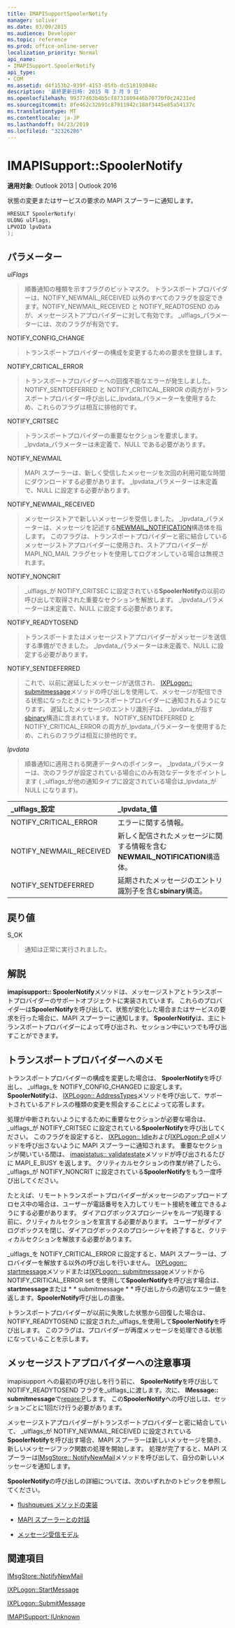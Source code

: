 ```yaml
---
title: IMAPISupportSpoolerNotify
manager: soliver
ms.date: 03/09/2015
ms.audience: Developer
ms.topic: reference
ms.prod: office-online-server
localization_priority: Normal
api_name:
- IMAPISupport.SpoolerNotify
api_type:
- COM
ms.assetid: d4f153b2-939f-4153-85fb-dc510193848c
description: '最終更新日時: 2015 年 3 月 9 日'
ms.openlocfilehash: 99377d63b4b5cf8731809446b70770f0c24231ed
ms.sourcegitcommit: 8fe462c32b91c87911942c188f3445e85a54137c
ms.translationtype: MT
ms.contentlocale: ja-JP
ms.lasthandoff: 04/23/2019
ms.locfileid: "32326286"
---
```

# <a name="imapisupportspoolernotify"></a>IMAPISupport::SpoolerNotify

  
  
**適用対象**: Outlook 2013 | Outlook 2016 
  
状態の変更またはサービスの要求の MAPI スプーラーに通知します。 
  
```cpp
HRESULT SpoolerNotify(
ULONG ulFlags,
LPVOID lpvData
);
```

## <a name="parameters"></a>パラメーター

 _ulFlags_
  
> 順番通知の種類を示すフラグのビットマスク。 トランスポートプロバイダーは、NOTIFY_NEWMAIL_RECEIVED 以外のすべてのフラグを設定できます。NOTIFY_NEWMAIL_RECEIVED と NOTIFY_READTOSEND のみが、メッセージストアプロバイダーに対して有効です。 _ulflags_パラメーターには、次のフラグが有効です。 
    
NOTIFY_CONFIG_CHANGE 
  
> トランスポートプロバイダーの構成を変更するための要求を登録します。 
    
NOTIFY_CRITICAL_ERROR 
  
> トランスポートプロバイダーへの回復不能なエラーが発生しました。 NOTIFY_SENTDEFERRED と NOTIFY_CRITICAL_ERROR の両方がトランスポートプロバイダー呼び出しに_lpvdata_パラメーターを使用するため、これらのフラグは相互に排他的です。 
    
NOTIFY_CRITSEC 
  
> トランスポートプロバイダーの重要なセクションを要求します。 _lpvdata_パラメーターは未定義で、NULL である必要があります。 
    
NOTIFY_NEWMAIL 
  
> MAPI スプーラーは、新しく受信したメッセージを次回の利用可能な時間にダウンロードする必要があります。 _lpvdata_パラメーターは未定義で、NULL に設定する必要があります。 
    
NOTIFY_NEWMAIL_RECEIVED 
  
> メッセージストアで新しいメッセージを受信しました。 _lpvdata_パラメーターは、メッセージを記述する[NEWMAIL_NOTIFICATION](newmail_notification.md)構造体を指します。 このフラグは、トランスポートプロバイダーと密に結合しているメッセージストアプロバイダーに使用され、ストアプロバイダーが MAPI_NO_MAIL フラグセットを使用してログオンしている場合は無視されます。 
    
NOTIFY_NONCRIT 
  
> _ulflags_が NOTIFY_CRITSEC に設定されている**SpoolerNotify**の以前の呼び出しで取得された重要なセクションを解放します。 _lpvdata_パラメーターは未定義で、NULL に設定する必要があります。 
    
NOTIFY_READYTOSEND 
  
> トランスポートまたはメッセージストアプロバイダーがメッセージを送信する準備ができました。 _lpvdata_パラメーターは未定義で、NULL に設定する必要があります。 
    
NOTIFY_SENTDEFERRED 
  
> これで、以前に遅延したメッセージが送信され、 [IXPLogon:: submitmessage](ixplogon-submitmessage.md)メソッドの呼び出しを使用して、メッセージが配信できる状態になったときにトランスポートプロバイダーに通知されるようになります。 遅延したメッセージのエントリ識別子は、 _lpvdata_が指す[sbinary](sbinary.md)構造に含まれています。 NOTIFY_SENTDEFERRED と NOTIFY_CRITICAL_ERROR の両方が_lpvdata_パラメーターを使用するため、これらのフラグは相互に排他的です。 
    
 _lpvdata_
  
> 順番通知に適用される関連データへのポインター。 _lpvdata_パラメーターは、次のフラグが設定されている場合にのみ有効なデータをポイントします ( _ulflags_が他の通知タイプに設定されている場合は_lpvdata_が NULL になります)。 
    
|**_ulflags_設定**|**_lpvdata_値**|
|:-----|:-----|
|NOTIFY_CRITICAL_ERROR  <br/> |エラーに関する情報。  <br/> |
|NOTIFY_NEWMAIL_RECEIVED  <br/> |新しく配信されたメッセージに関する情報を含む**NEWMAIL_NOTIFICATION**構造体。  <br/> |
|NOTIFY_SENTDEFERRED  <br/> |延期されたメッセージのエントリ識別子を含む**sbinary**構造。  <br/> |
   
## <a name="return-value"></a>戻り値

S_OK 
  
> 通知は正常に実行されました。
    
## <a name="remarks"></a>解説

**imapisupport:: SpoolerNotify**メソッドは、メッセージストアとトランスポートプロバイダーのサポートオブジェクトに実装されています。 これらのプロバイダーは**SpoolerNotify**を呼び出して、状態が変化した場合またはサービスの要求を行った場合に、MAPI スプーラーに通知します。 **SpoolerNotify**は、主にトランスポートプロバイダーによって呼び出され、セッション中にいつでも呼び出すことができます。 
  
## <a name="notes-to-transport-providers"></a>トランスポートプロバイダーへのメモ

トランスポートプロバイダーの構成を変更した場合は、 **SpoolerNotify**を呼び出し、 _ulflags_を NOTIFY_CONFIG_CHANGED に設定します。 **SpoolerNotify**は、 [IXPLogon:: AddressTypes](ixplogon-addresstypes.md)メソッドを呼び出して、サポートされているアドレスの種類の変更を照会することによって応答します。 
  
処理が中断されないようにするために重要なセクションが必要な場合は、 _ulflags_が NOTIFY_CRITSEC に設定されている**SpoolerNotify**を呼び出してください。 このフラグを設定すると、 [IXPLogon:: Idle](ixplogon-idle.md)および[IXPLogon::P oll](ixplogon-poll.md)メソッドを呼び出さないように MAPI スプーラーに通知されます。 重要なセクションが開いている間は、 [imapistatus:: validatestate](imapistatus-validatestate.md)メソッドが呼び出されるたびに MAPI_E_BUSY を返します。 クリティカルセクションの作業が終了したら、 _ulflags_が NOTIFY_NONCRIT に設定されている**SpoolerNotify**をもう一度呼び出してください。 
  
たとえば、リモートトランスポートプロバイダーがメッセージのアップロードプロセス中の場合は、ユーザーが電話番号を入力してリモート接続を確立できるようにする必要があります。 ダイアログボックスプロシージャをループ処理する前に、クリティカルセクションを宣言する必要があります。 ユーザーがダイアログボックスを閉じ、ダイアログボックスのプロシージャを終了すると、クリティカルセクションを解放する必要があります。
  
_ulflags_を NOTIFY_CRITICAL_ERROR に設定すると、MAPI スプーラーは、プロバイダーを解放する以外の呼び出しを行いません。 [IXPLogon:: startmessage](ixplogon-startmessage.md)メソッドまたは[IXPLogon:: submitmessage](ixplogon-submitmessage.md)メソッドから NOTIFY_CRITICAL_ERROR set を使用して**SpoolerNotify**を呼び出す場合は、 **startmessage**または * * submitmessage * * 呼び出しからの適切なエラー値を返します。**SpoolerNotify**呼び出しの直後。 
  
トランスポートプロバイダーが以前に失敗した状態から回復した場合は、NOTIFY_READYTOSEND に設定された_ulflags_を使用して**SpoolerNotify**を呼び出します。 このフラグは、プロバイダーが再度メッセージを処理できる状態になっていることを示します。 
  
## <a name="notes-to-message-store-providers"></a>メッセージストアプロバイダーへの注意事項

imapisupport への最初の呼び出しを行う前に、 **SpoolerNotify**を呼び出して NOTIFY_READYTOSEND フラグを_ulflags_に渡します。次に、 **IMessage:: submitmessage**で[repare:P](imapisupport-preparesubmit.md)します。 この**SpoolerNotify**への呼び出しは、セッションごとに1回だけ行う必要があります。 
  
メッセージストアプロバイダーがトランスポートプロバイダーと密に結合していて、 _ulflags_が NOTIFY_NEWMAIL_RECEIVED に設定されている**SpoolerNotify**を呼び出す場合、MAPI スプーラーは新しいメッセージを開き、新しいメッセージフック関数の処理を開始します。 処理が完了すると、MAPI スプーラーは[IMsgStore:: NotifyNewMail](imsgstore-notifynewmail.md)メソッドを呼び出して、自分の新しいメッセージを通知します。 
  
**SpoolerNotify**の呼び出しの詳細については、次のいずれかのトピックを参照してください。
  
- [flushqueues メソッドの実装](implementing-the-flushqueues-method.md)
    
- [MAPI スプーラーとの対話](interacting-with-the-mapi-spooler.md)
    
- [メッセージ受信モデル](message-reception-model.md)
    
## <a name="see-also"></a>関連項目



[IMsgStore::NotifyNewMail](imsgstore-notifynewmail.md)
  
[IXPLogon::StartMessage](ixplogon-startmessage.md)
  
[IXPLogon::SubmitMessage](ixplogon-submitmessage.md)
  
[IMAPISupport: IUnknown](imapisupportiunknown.md)

